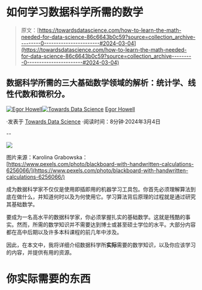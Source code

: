 # 如何学习数据科学所需的数学

> 原文：[https://towardsdatascience.com/how-to-learn-the-math-needed-for-data-science-86c6643b0c59?source=collection_archive---------0-----------------------#2024-03-04](https://towardsdatascience.com/how-to-learn-the-math-needed-for-data-science-86c6643b0c59?source=collection_archive---------0-----------------------#2024-03-04)

## 数据科学所需的三大基础数学领域的解析：统计学、线性代数和微积分。

[](https://medium.com/@egorhowell?source=post_page---byline--86c6643b0c59--------------------------------)[![Egor Howell](../Images/1f796e828f1625440467d01dcc3e40cd.png)](https://medium.com/@egorhowell?source=post_page---byline--86c6643b0c59--------------------------------)[](https://towardsdatascience.com/?source=post_page---byline--86c6643b0c59--------------------------------)[![Towards Data Science](../Images/a6ff2676ffcc0c7aad8aaf1d79379785.png)](https://towardsdatascience.com/?source=post_page---byline--86c6643b0c59--------------------------------) [Egor Howell](https://medium.com/@egorhowell?source=post_page---byline--86c6643b0c59--------------------------------)

·发表于 [Towards Data Science](https://towardsdatascience.com/?source=post_page---byline--86c6643b0c59--------------------------------) ·阅读时间：8分钟·2024年3月4日

--

![](../Images/a025d630b2f9cf5adfded0512f8f25f0.png)

图片来源：Karolina Grabowska：[https://www.pexels.com/photo/blackboard-with-handwritten-calculations-6256066/](https://www.pexels.com/photo/blackboard-with-handwritten-calculations-6256066/)

成为数据科学家不仅仅是使用即插即用的机器学习工具包。你首先必须理解算法到底在做什么，并知道何时以及为何使用它。学习算法背后原理的过程就是通过研究其基础数学。

要成为一名高水平的数据科学家，你必须掌握扎实的基础数学。这就是残酷的事实。然而，所需的数学知识并不需要达到博士或甚至硕士学位的水平。大部分内容都在高中后期以及许多本科课程的前几年中涉及。

因此，在本文中，我将详细介绍数据科学所**实际**需要的数学知识，以及你应该学习的内容，并提供有用的资源。

# 你**实际**需要的东西
